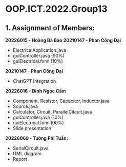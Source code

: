 # OOP.ICT.2022.Group13

## 1.  Assignment of Members:

**20226015 - Hoàng Bá Bảo**
**20210147 - Phan Công Đại**
-	ElectricalApplication.java
-	guiController.java (90%)
-	guiElectrical.fxml (10%)

**20210147 - Phan Công Đại**
- ChatGPT integration

**20226016 - Đinh Ngọc Cầm**
-	Component, Resistor, Capacitor, Inductor.java
-	Source.java
-	Calculator, Circuit, ParallelCitcuit.java
-	guiController.java (10%)
-   guiElectrical.fxml (90%)
-	Slide presentation

**20226069 - Tưởng Phi Tuấn:**
-	SerialCircuit.java
-	UML diagram
-	Report
